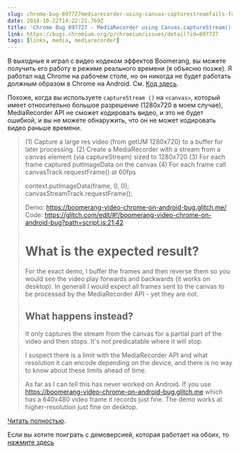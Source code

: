 ```yaml
---
slug: chrome-bug-897727mediarecorder-using-canvas-capturestreamfails-for-large-canvas-elements-on-android
date: 2018-10-22T14:22:21.769Z
title: 'Chrome Bug 897727 - MediaRecorder using Canvas.captureStream() fails for large canvas elements on Android'
link: https://bugs.chromium.org/p/chromium/issues/detail?id=897727
tags: [links, media, mediarecorder]
---
```

В выходные я играл с видео кодеком эффектов Boomerang, вы можете получить его работу в режиме реального времени (я объясню позже). Я работал над Chrome на рабочем столе, но он никогда не будет работать должным образом в Chrome на Android. См. [Код здесь](https://glitch.com/edit/#!/boomerang-video-chrome-on-android-bug?path=script.js:86:22).

Похоже, когда вы используете `captureStream ()` на ` <canvas> `, который имеет относительно большое разрешение (1280x720 в моем случае), MediaRecorder API не сможет кодировать видео, и это не будет ошибкой, и вы не можете обнаружить, что он не может кодировать видео раньше времени.

> (1) Capture a large res video (from getUM 1280x720) to a buffer for later processing.
> (2) Create a MediaRecorder with a stream from a canvas element (via captureStream) sized to 1280x720
> (3) For each frame captured putImageData on the canvas
> (4) For each frame call canvasTrack.requestFrame() at 60fps
> 
> context.putImageData(frame, 0, 0);
> canvasStreamTrack.requestFrame();
> 
> Demo: https://boomerang-video-chrome-on-android-bug.glitch.me/
> Code: https://glitch.com/edit/#!/boomerang-video-chrome-on-android-bug?path=script.js:21:42
> 
> # What is the expected result?
> For the exact demo, I buffer the frames and then reverse them so you would 
> see the video play forwards and backwards (it works on desktop). In generall I would expect all frames sent to the canvas to be processed by the MediaRecorder API - yet they are not.
> 
> ## What happens instead?
> It only captures the stream from the canvas for a partial part of the video and then stops. It's not predicatable where it will stop.
> 
> I suspect there is a limit with the MediaRecorder API and what resolution it can encode depending on the device, and there is no way to know about these limits ahead of time.
> 
> As far as I can tell this has never worked on Android. If you use https://boomerang-video-chrome-on-android-bug.glitch.me which has a 640x480 video frame it records just fine. The demo works at higher-resolution just fine on desktop.
> 


[Читать полностью](https://bugs.chromium.org/p/chromium/issues/detail?id=897727).

Если вы хотите поиграть с демоверсией, которая работает на обоих, то [нажмите здесь](https://boomerang-video-chrome.glitch.me)
